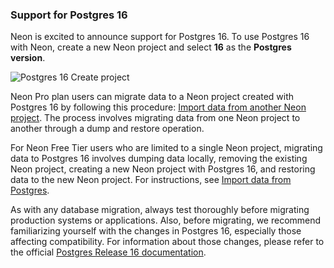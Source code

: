 ### Support for Postgres 16

Neon is excited to announce support for Postgres 16. To use Postgres 16 with Neon, create a new Neon project and select **16** as the **Postgres version**.

![Postgres 16 Create project](/docs/relnotes/postgres_16.png)

Neon Pro plan users can migrate data to a Neon project created with Postgres 16 by following this procedure: [Import data from another Neon project](/docs/import/import-from-neon). The process involves migrating data from one Neon project to another through a dump and restore operation.

For Neon Free Tier users who are limited to a single Neon project, migrating data to Postgres 16 involves dumping data locally, removing the existing Neon project, creating a new Neon project with Postgres 16, and restoring data to the new Neon project. For instructions, see [Import data from Postgres](/docs/import/import-from-postgres).

As with any database migration, always test thoroughly before migrating production systems or applications. Also, before migrating, we recommend familiarizing yourself with the changes in Postgres 16, especially those affecting compatibility. For information about those changes, please refer to the official [Postgres Release 16 documentation](https://www.postgresql.org/docs/16/release-16.html).
